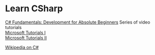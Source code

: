 # Learn CSharp
<a href="http://channel9.msdn.com/Series/C-Sharp-Fundamentals-Development-for-Absolute-Beginners" class="extURL" target="_blank">C# Fundamentals: Development for Absolute Beginners</a> Series of video tutorials  
<a href="http://msdn.microsoft.com/en-us/library/aa288436.aspx" class="extURL" target="_blank">Microsoft Tutorials I</a>  
<a href="http://msdn.microsoft.com/en-us/vcsharp/aa336809.aspx" class="extURL" target="_blank">Microsoft Tutorials II</a>  


<a href="http://en.wikipedia.org/wiki/C_Sharp_%28programming_language%29" class="extURL" target="_blank">Wikipedia on C#</a>